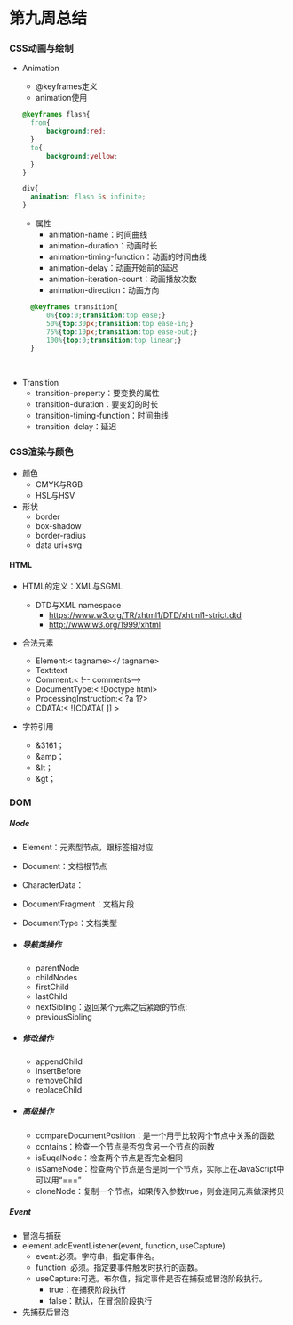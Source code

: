# 第九周总结

### CSS动画与绘制

- Animation

  - @keyframes定义
  - animation使用

  ```css
  @keyframes flash{
  	from{
  		background:red;
  	}
  	to{
  		background:yellow;
  	}
  }  

  div{
  	animation: flash 5s infinite;
  }
  
  ```
  
  - 属性
    - animation-name：时间曲线
    - animation-duration：动画时长
    - animation-timing-function：动画的时间曲线
    - animation-delay：动画开始前的延迟
    - animation-iteration-count：动画播放次数
    - animation-direction：动画方向
    
  ```css
    @keyframes transition{
    	0%{top:0;transition:top ease;}
    	50%{top:30px;transition:top ease-in;}
    	75%{top:10px;transition:top ease-out;}
    	100%{top:0;transition:top linear;}
    }
    ```


​    

- Transition
  - transition-property：要变换的属性
  - transition-duration：要变幻的时长
  - transition-timing-function：时间曲线
  - transition-delay：延迟


### CSS渲染与颜色

- 颜色
  - CMYK与RGB
  - HSL与HSV
- 形状
  - border
  - box-shadow
  - border-radius
  - data uri+svg


#### HTML

- HTML的定义：XML与SGML

  - DTD与XML namespace
    - https://www.w3.org/TR/xhtml1/DTD/xhtml1-strict.dtd
    - http://www.w3.org/1999/xhtml
- 合法元素
  - Element:< tagname></ tagname>
  - Text:text
  - Comment:< !-- comments-->
  - DocumentType:< !Doctype html>
  - ProcessingInstruction:< ?a 1?>
  - CDATA:< ![CDATA[ ]] >
- 字符引用
  - &3161；
  - &amp；
  - &lt；
  - &gt；



### DOM

##### Node

- Element：元素型节点，跟标签相对应
- Document：文档根节点
- CharacterData：
- DocumentFragment：文档片段
- DocumentType：文档类型

- ##### 导航类操作
  - parentNode
  - childNodes
  - firstChild
  - lastChild
  - nextSibling：返回某个元素之后紧跟的节点:
  - previousSibling

- ##### 修改操作
  
  - appendChild
  - insertBefore
  - removeChild
  - replaceChild
- ##### 高级操作
  
  - compareDocumentPosition：是一个用于比较两个节点中关系的函数
  - contains：检查一个节点是否包含另一个节点的函数
  - isEuqalNode：检查两个节点是否完全相同
  - isSameNode：检查两个节点是否是同一个节点，实际上在JavaScript中可以用“===”
  - cloneNode：复制一个节点，如果传入参数true，则会连同元素做深拷贝



##### Event

- 冒泡与捕获
- element.addEventListener(event, function, useCapture)
  - event:必须。字符串，指定事件名。
  - function: 必须。指定要事件触发时执行的函数。
  - useCapture:可选。布尔值，指定事件是否在捕获或冒泡阶段执行。
    - true：在捕获阶段执行
    - false：默认，在冒泡阶段执行
- 先捕获后冒泡





